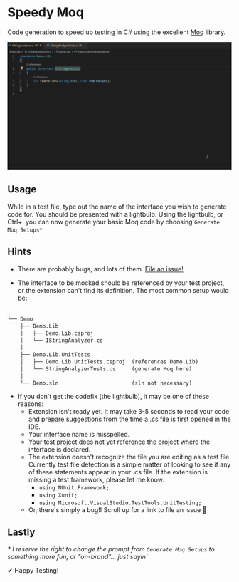 # Speedy Moq

Code generation to speed up testing in C# using the excellent [Moq](https://www.nuget.org/packages/Moq/) library.

![Demo](docs/images/Demo.gif?raw=true "Demo")

## Usage

While in a test file, type out the name of the interface you wish to generate code for. You should be presented with a lightbulb. Using the lightbulb, or Ctrl+. you can now generate your basic Moq code by choosing `Generate Moq Setups*`

## Hints

- There are probably bugs, and lots of them. [File an issue!](https://github.com/daveoftheparty/speedy-moq/issues)

- The interface to be mocked should be referenced by your test project, or the extension can't find its definition. The most common setup would be:

```
.
└── Demo
    ├── Demo.Lib
    │   ├── Demo.Lib.csproj
    │   └── IStringAnalyzer.cs
    │
    ├── Demo.Lib.UnitTests
    │   ├── Demo.Lib.UnitTests.csproj  (references Demo.Lib)
    │   └── StringAnalyzerTests.cs     (generate Moq here)
    │
    └── Demo.sln                       (sln not necessary)
```
- If you don't get the codefix (the lightbulb), it may be one of these reasons:
	- Extension isn't ready yet. It may take 3-5 seconds to read your code and prepare suggestions from the time a .cs file is first opened in the IDE.
	- Your interface name is misspelled.
	- Your test project does not yet reference the project where the interface is declared.
	- The extension doesn't recognize the file you are editing as a test file. Currently test file detection is a simple matter of looking to see if any of these statements appear in your .cs file. If the extension is missing a test framework, please let me know.
		- `using NUnit.Framework;`
		- `using Xunit;`
		- `using Microsoft.VisualStudio.TestTools.UnitTesting;`
	- Or, there's simply a bug!! Scroll up for a link to file an issue 🤣

## Lastly

_\* I reserve the right to change the prompt from `Generate Moq Setups` to something more fun, or "on-brand"... just sayin'_

✔ Happy Testing!